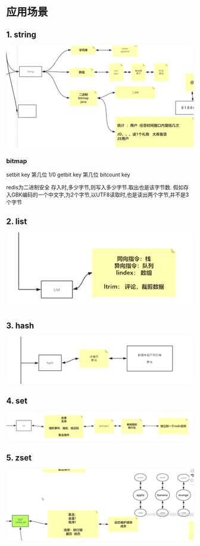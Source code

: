 # 应用场景

## 1. string

![2020-06-15-21-02-18](./imgs/7、应用场景.md/2020-06-15-21-02-18.png)

### bitmap

setbit key 第几位 1/0
getbit key 第几位
bitcount key

redis为二进制安全
存入时,多少字节,则写入多少字节.取出也是该字节数.
假如存入GBK编码的一个中文字,为2个字节,以UTF8读取时,也是读出两个字节,并不是3个字节

## 2. list

![2020-06-15-18-50-03](./imgs/7、应用场景.md/2020-06-15-18-50-03.png)

## 3. hash

![2020-06-15-18-50-36](./imgs/7、应用场景.md/2020-06-15-18-50-36.png)

## 4. set

![2020-06-15-18-50-45](./imgs/7、应用场景.md/2020-06-15-18-50-45.png)

<!-- ![2020-06-15-18-51-00](./imgs/7、应用场景.md/2020-06-15-18-51-00.png) -->
## 5. zset

![2020-06-15-18-51-26](./imgs/7、应用场景.md/2020-06-15-18-51-26.png)

